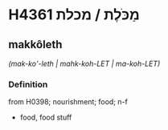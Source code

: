# H4361 מַכֹּלֶת / מכלת

## makkôleth

_(mak-ko'-leth | mahk-koh-LET | ma-koh-LET)_

### Definition

from H0398; nourishment; food; n-f

- food, food stuff
